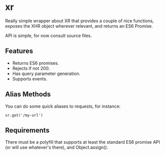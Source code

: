 xr
==

Really simple wrapper about XR that provides a couple of nice functions,
exposes the XHR object wherever relevant, and returns an ES6 Promise.

API is simple, for now consult source files.

Features
--------

 * Returns ES6 promises.
 * Rejects if not 200.
 * Has query parameter generation.
 * Supports events.

Alias Methods
-------------

You can do some quick aliases to requests, for instance:
    
    xr.get('/my-url')

Requirements
------------

There must be a polyfill that supports at least the standard ES6 promise API
(xr will use whatever's there), and Object.assign().

